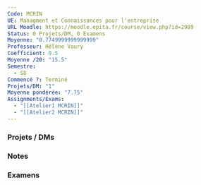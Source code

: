 ```yaml
---
Code: MCRIN
UE: Managment et Connaissances pour l'entreprise
URL Moodle: https://moodle.epita.fr/course/view.php?id=2989
Status: 0 Projets/DM, 0 Examens
Moyenne: "0.7749999999999999"
Professeur: Hélène Vaury
Coefficient: 0.5
Moyenne /20: "15.5"
Semestre:
  - S8
Commencé ?: Terminé
Projets/DM: "1"
Moyenne pondérée: "7.75"
Assignments/Exams:
  - "[[Atelier1 MCRIN]]"
  - "[[Atelier2 MCRIN]]"
---
```

### Projets / DMs
  
### Notes
  
### Examens